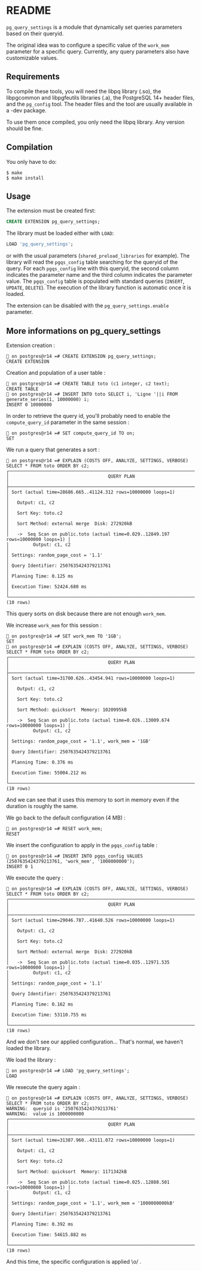 README
======

`pg_query_settings` is a module that dynamically set queries parameters based
on their queryid.

The original idea was to configure a specific value of the `work_mem` parameter
for a specific query. Currently, any query parameters also have customizable
values.

Requirements
------------

To compile these tools, you will need the libpq library (.so), the libpgcommon
and libpgfeutils libraries (.a), the PostgreSQL 14+ header files, and the
`pg_config` tool. The header files and the tool are usually available in a -dev
package.

To use them once compiled, you only need the libpq library. Any version should
be fine.

Compilation
-----------

You only have to do:

```
$ make
$ make install
```

Usage
-----

The extension must be created first:

```sql
CREATE EXTENSION pg_query_settings;
```

The library must be loaded either with `LOAD`:

```sql
LOAD 'pg_query_settings';
```

or with the usual parameters (`shared_preload_libraries` for example).
The library will read the `pgqs_config` table searching for the queryid
of the query.
For each `pgqs_config` line with this queryid, the second column indicates the
parameter name and the third column indicates the parameter value.
The `pgqs_config` table is populated with standard queries (`INSERT`, `UPDATE`,
`DELETE`).
The execution of the library function is automatic once it is loaded.

The extension can be disabled with the `pg_query_settings.enable` parameter.

More informations on pg_query_settings
--------------------------------------

Extension creation :

```
🐘 on postgres@r14 =# CREATE EXTENSION pg_query_settings;
CREATE EXTENSION
```

Creation and population of a user table :

```
🐘 on postgres@r14 =# CREATE TABLE toto (c1 integer, c2 text);
CREATE TABLE
🐘 on postgres@r14 =# INSERT INTO toto SELECT i, 'Ligne '||i FROM generate_series(1, 10000000) i;
INSERT 0 10000000
```

In order to retrieve the query id, you'll probably need to enable the
`compute_query_id` parameter in the same session :

```
🐘 on postgres@r14 =# SET compute_query_id TO on;
SET
```                                                                   

We run a query that generates a sort :

```
🐘 on postgres@r14 =# EXPLAIN (COSTS OFF, ANALYZE, SETTINGS, VERBOSE) SELECT * FROM toto ORDER BY c2;
┌────────────────────────────────────────────────────────────────────────────────────┐
│                                     QUERY PLAN                                     │
├────────────────────────────────────────────────────────────────────────────────────┤
│ Sort (actual time=28686.665..41124.312 rows=10000000 loops=1)                      │
│   Output: c1, c2                                                                   │
│   Sort Key: toto.c2                                                                │
│   Sort Method: external merge  Disk: 272920kB                                      │
│   ->  Seq Scan on public.toto (actual time=0.029..12849.197 rows=10000000 loops=1) │
│         Output: c1, c2                                                             │
│ Settings: random_page_cost = '1.1'                                                 │
│ Query Identifier: 2507635424379213761                                              │
│ Planning Time: 0.125 ms                                                            │
│ Execution Time: 52424.680 ms                                                       │
└────────────────────────────────────────────────────────────────────────────────────┘
(10 rows)
```

This query sorts on disk because there are not enough `work_mem`.

We increase `work_mem` for this session :

```
🐘 on postgres@r14 =# SET work_mem TO '1GB';
SET
🐘 on postgres@r14 =# EXPLAIN (COSTS OFF, ANALYZE, SETTINGS, VERBOSE) SELECT * FROM toto ORDER BY c2;
┌────────────────────────────────────────────────────────────────────────────────────┐
│                                     QUERY PLAN                                     │
├────────────────────────────────────────────────────────────────────────────────────┤
│ Sort (actual time=31700.626..43454.941 rows=10000000 loops=1)                      │
│   Output: c1, c2                                                                   │
│   Sort Key: toto.c2                                                                │
│   Sort Method: quicksort  Memory: 1020995kB                                        │
│   ->  Seq Scan on public.toto (actual time=0.026..13009.674 rows=10000000 loops=1) │
│         Output: c1, c2                                                             │
│ Settings: random_page_cost = '1.1', work_mem = '1GB'                               │
│ Query Identifier: 2507635424379213761                                              │
│ Planning Time: 0.376 ms                                                            │
│ Execution Time: 55004.212 ms                                                       │
└────────────────────────────────────────────────────────────────────────────────────┘
(10 rows)
```

And we can see that it uses this memory to sort in memory
even if the duration is roughly the same.

We go back to the default configuration (4 MB) :

```
🐘 on postgres@r14 =# RESET work_mem;
RESET
```

We insert the configuration to apply in the `pgqs_config` table :

```
🐘 on postgres@r14 =# INSERT INTO pgqs_config VALUES (2507635424379213761, 'work_mem', '1000000000');
INSERT 0 1
```

We execute the query :

```
🐘 on postgres@r14 =# EXPLAIN (COSTS OFF, ANALYZE, SETTINGS, VERBOSE) SELECT * FROM toto ORDER BY c2;
┌────────────────────────────────────────────────────────────────────────────────────┐
│                                     QUERY PLAN                                     │
├────────────────────────────────────────────────────────────────────────────────────┤
│ Sort (actual time=29046.787..41640.526 rows=10000000 loops=1)                      │
│   Output: c1, c2                                                                   │
│   Sort Key: toto.c2                                                                │
│   Sort Method: external merge  Disk: 272920kB                                      │
│   ->  Seq Scan on public.toto (actual time=0.035..12971.535 rows=10000000 loops=1) │
│         Output: c1, c2                                                             │
│ Settings: random_page_cost = '1.1'                                                 │
│ Query Identifier: 2507635424379213761                                              │
│ Planning Time: 0.162 ms                                                            │
│ Execution Time: 53110.755 ms                                                       │
└────────────────────────────────────────────────────────────────────────────────────┘
(10 rows)
```

And we don't see our applied configuration...
That's normal, we haven't loaded the library.

We load the library :

```
🐘 on postgres@r14 =# LOAD 'pg_query_settings';
LOAD
```

We rexecute the query again :

```
🐘 on postgres@r14 =# EXPLAIN (COSTS OFF, ANALYZE, SETTINGS, VERBOSE) SELECT * FROM toto ORDER BY c2;
WARNING:  queryid is '2507635424379213761'
WARNING:  value is 1000000000
┌────────────────────────────────────────────────────────────────────────────────────┐
│                                     QUERY PLAN                                     │
├────────────────────────────────────────────────────────────────────────────────────┤
│ Sort (actual time=31387.960..43111.072 rows=10000000 loops=1)                      │
│   Output: c1, c2                                                                   │
│   Sort Key: toto.c2                                                                │
│   Sort Method: quicksort  Memory: 1171342kB                                        │
│   ->  Seq Scan on public.toto (actual time=0.025..12888.501 rows=10000000 loops=1) │
│         Output: c1, c2                                                             │
│ Settings: random_page_cost = '1.1', work_mem = '1000000000kB'                      │
│ Query Identifier: 2507635424379213761                                              │
│ Planning Time: 0.392 ms                                                            │
│ Execution Time: 54615.882 ms                                                       │
└────────────────────────────────────────────────────────────────────────────────────┘
(10 rows)
```

And this time, the specific configuration is applied \o/ .
